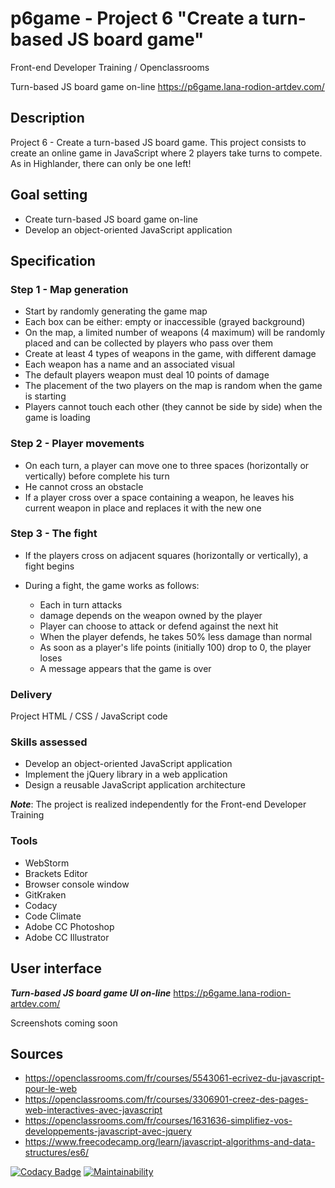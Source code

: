 # p6game - Project 6 "Create a turn-based JS board game"

Front-end Developer Training / Openclassrooms

Turn-based JS board game on-line <https://p6game.lana-rodion-artdev.com/>

## Description

Project 6 - Create a turn-based JS board game.
This project consists to create an online game in JavaScript where 2 players take turns to compete.
As in Highlander, there can only be one left!

## Goal setting

*   Create turn-based JS board game on-line
*   Develop an object-oriented JavaScript application

## Specification

### Step 1 - Map generation

*   Start by randomly generating the game map
*   Each box can be either: empty or inaccessible (grayed background)
*   On the map, a limited number of weapons (4 maximum) will be randomly placed and can be collected by players who pass over them
*   Create at least 4 types of weapons in the game, with different damage
*   Each weapon has a name and an associated visual
*   The default players weapon must deal 10 points of damage
*   The placement of the two players on the map is random when the game is starting
*   Players cannot touch each other (they cannot be side by side) when the game is loading

### Step 2 - Player movements

*   On each turn, a player can move one to three spaces (horizontally or vertically) before complete his turn
*   He cannot cross an obstacle
*   If a player cross over a space containing a weapon, he leaves his current weapon in place and replaces it with the new one

### Step 3 - The fight

*   If the players cross on adjacent squares (horizontally or vertically), a fight begins

*   During a fight, the game works as follows:
    *   Each in turn attacks
    *   damage depends on the weapon owned by the player
    *   Player can choose to attack or defend against the next hit
    *   When the player defends, he takes 50% less damage than normal
    *   As soon as a player's life points (initially 100) drop to 0, the player loses
    *   A message appears that the game is over

### Delivery

Project HTML / CSS / JavaScript code

### Skills assessed

*   Develop an object-oriented JavaScript application
*   Implement the jQuery library in a web application
*   Design a reusable JavaScript application architecture

***Note***: The project is realized independently for the Front-end Developer Training

### Tools

*   WebStorm
*   Brackets Editor
*   Browser console window
*   GitKraken
*   Codacy
*   Code Climate
*   Adobe CC Photoshop
*   Adobe CC Illustrator

## User interface

***Turn-based JS board game UI on-line*** <https://p6game.lana-rodion-artdev.com/>

Screenshots coming soon

## Sources

*   <https://openclassrooms.com/fr/courses/5543061-ecrivez-du-javascript-pour-le-web>
*   <https://openclassrooms.com/fr/courses/3306901-creez-des-pages-web-interactives-avec-javascript>
*   <https://openclassrooms.com/fr/courses/1631636-simplifiez-vos-developpements-javascript-avec-jquery>
*   <https://www.freecodecamp.org/learn/javascript-algorithms-and-data-structures/es6/>

[![Codacy Badge](https://app.codacy.com/project/badge/Grade/1bc6d6d088044c53bb5ec6ef92b15ee1)](https://www.codacy.com/manual/lana-rodion/p6game?utm_source=github.com&amp;utm_medium=referral&amp;utm_content=lana-rodion/p6game&amp;utm_campaign=Badge_Grade)
[![Maintainability](https://api.codeclimate.com/v1/badges/e164bd83bed069017cbb/maintainability)](https://codeclimate.com/github/lana-rodion/p6game/maintainability)
